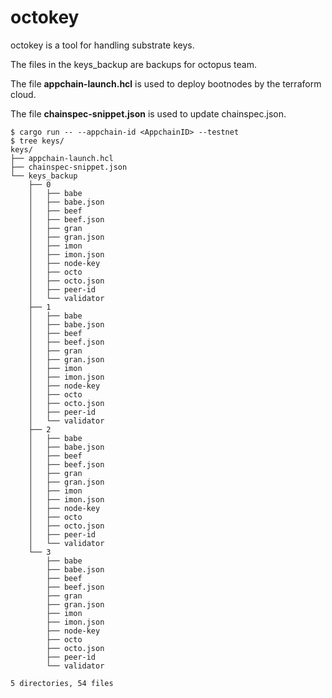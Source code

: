 # octokey

octokey is a tool for handling substrate keys.

The files in the keys_backup are backups for octopus team.

The file **appchain-launch.hcl** is used to deploy bootnodes by the terraform cloud.

The file **chainspec-snippet.json** is used to update chainspec.json.

```
$ cargo run -- --appchain-id <AppchainID> --testnet
$ tree keys/
keys/
├── appchain-launch.hcl
├── chainspec-snippet.json
└── keys_backup
    ├── 0
    │   ├── babe
    │   ├── babe.json
    │   ├── beef
    │   ├── beef.json
    │   ├── gran
    │   ├── gran.json
    │   ├── imon
    │   ├── imon.json
    │   ├── node-key
    │   ├── octo
    │   ├── octo.json
    │   ├── peer-id
    │   └── validator
    ├── 1
    │   ├── babe
    │   ├── babe.json
    │   ├── beef
    │   ├── beef.json
    │   ├── gran
    │   ├── gran.json
    │   ├── imon
    │   ├── imon.json
    │   ├── node-key
    │   ├── octo
    │   ├── octo.json
    │   ├── peer-id
    │   └── validator
    ├── 2
    │   ├── babe
    │   ├── babe.json
    │   ├── beef
    │   ├── beef.json
    │   ├── gran
    │   ├── gran.json
    │   ├── imon
    │   ├── imon.json
    │   ├── node-key
    │   ├── octo
    │   ├── octo.json
    │   ├── peer-id
    │   └── validator
    └── 3
        ├── babe
        ├── babe.json
        ├── beef
        ├── beef.json
        ├── gran
        ├── gran.json
        ├── imon
        ├── imon.json
        ├── node-key
        ├── octo
        ├── octo.json
        ├── peer-id
        └── validator

5 directories, 54 files
```
